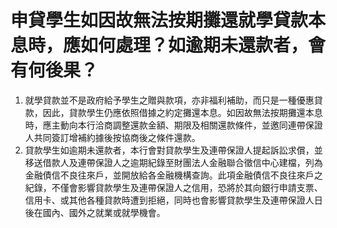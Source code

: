 # 申貸學生如因故無法按期攤還就學貸款本息時，應如何處理？如逾期未還款者，會有何後果？

  1. 就學貸款並不是政府給予學生之贈與款項，亦非福利補助，而只是一種優惠貸款，因此，貸款學生仍應依照借據之約定攤還本息。如因故無法按期攤還本息時，應主動向本行洽商調整還款金額、期限及相關還款條件，並邀同連帶保證人共同簽訂增補約據後按協商後之條件還款。
  2. 貸款學生如逾期未還款者，本行會對貸款學生及連帶保證人提起訴訟求償，並移送借款人及連帶保證人之逾期紀錄至財團法人金融聯合徵信中心建檔，列為金融債信不良往來戶，並開放給各金融機構查詢。此項金融債信不良往來戶之紀錄，不僅會影響貸款學生及連帶保證人之信用，恐將於其向銀行申請支票、信用卡、或其他各種貸款時遭到拒絕，同時也會影響貸款學生及連帶保證人日後在國內、國外之就業或就學機會。


